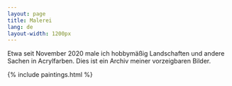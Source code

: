 ```yaml
---
layout: page
title: Malerei
lang: de
layout-width: 1200px
---
```


Etwa seit November 2020 male ich hobbymäßig Landschaften und andere Sachen in Acrylfarben. Dies ist ein Archiv meiner vorzeigbaren Bilder.

{% include paintings.html %}
